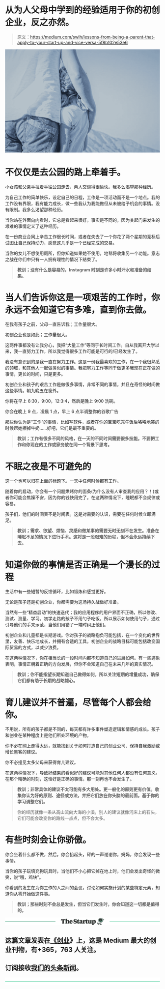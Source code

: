 # 从为人父母中学到的经验适用于你的初创企业，反之亦然。

> 原文：<https://medium.com/swlh/lessons-from-being-a-parent-that-apply-to-your-start-up-and-vice-versa-5f8b102e53e6>

![](img/8c36ef97c8f0c558285cff5cb01f9b3f.png)

# 不仅仅是去公园的路上牵着手。

小女孩和父亲手拉着手往公园走去，两人交谈得很愉快。我多么渴望那种经历。

为自己工作的简单快乐，设定自己的日程，工作是一项活动而不是一个地点。我的工作没有界限，我有能力成长，做一些我认为我能做但从未被给予机会的事情。没有限制。我多么渴望那种经历。

当你站在外面向内看时，它总是看起来很好。事实是不同的，因为关起门来发生的艰难的事情定义了这种经历。

在一份商业合同上辛苦工作很长时间，或者在失去了一个你花了两个星期的竞标后试图让自己保持动力，感觉这几乎是一个已经完成的交易。

当你的女儿不想使用厕所，但你知道如果她不使用，地毯将收集另一个功能。意志之战在你们中只有一人拥有理性的情况下结束了。

> **教训；没有什么是容易的，Instagram 时刻是许多小时汗水和准备的结果。**

# 当人们告诉你这是一项艰苦的工作时，你永远不会知道它有多难，直到你去做。

在我有孩子之前，父母一直告诉我；工作量很大。

初创企业也是如此；工作量很大。

这两件事都没有让我分心，我把“大量工作”等同于长时间工作。自从我离开大学以来，我一直努力工作，所以我觉得很多工作可能是可行的/已经发生了。

我没有意识到的是我一直在努力工作。这是一份我最喜欢的工作，在一个我很熟悉的领域，和其他人一起做类似的事情。我把努力工作等同于做更多我现在正在做的事情，更长的时间，只是更多。

初创企业和孩子的艰苦工作是做很多事情，非常不同的事情，并且在奇怪的时间做这些事情。朝九晚五在窗外。

你将在早上 6:30，9:00，12:3:4，然后是晚上 9:00 洗碗。

你会在晚上 9 点，凌晨 1 点，早上 6 点半调整你的谷歌广告

那些你认为是“工作”的事情，比如写软件，或者在你的宝宝吃完午饭后咯咯地笑的时候帮她擦掉牛奶……好吧，它们是最不重要的。

> **教训；工作有很多不同的风格，在一天的不同时间需要很多技能。不要把工作和你现在的工作或家务放在同一个背景下思考。**

# 不眠之夜是不可避免的

这一个也可以归在上面的标题下。一天中任何时候都有工作。

随着你的启动，你会有一个问题烘烤你的面条(为什么没有人审查我的应用？！)或者你可能会焦躁不安，因为你的钱快用完了。在这两种情况下，睡眠都不会规律或容易。

孩子们，他们的时间表不是时间表。这是对需要的认识，需要在任何时候立即满足。

> **教训；需求、欲望、烦恼、灵感和做某事的需要无时无刻不在发生。准备在睡眠不足的情况下进行手术。这将是一段艰难的历程，但不会永远持续下去。**

# 知道你做的事情是否正确是一个漫长的过程

生活中有一些短暂的反馈循环，比如锻炼和感觉更好。

无论是孩子还是初创企业，你都需要为这场持久战做好准备。

当然有一些“精益启动”的快速迭代；我的应用程序的用户界面不正确，所以修改、测试、测量、学习。初学走路的孩子不用勺子吃饭，所以展示如何使用勺子，通过引导他们的手来示范，当他们用错了一端时纠正他们。

初创企业和儿童都是长期游戏。你对孩子的战略抱负可能包括，在一个变化的世界里，友善、快乐地成长，并拥有合适的工具。初创企业的战略目标可能包括改变国际贸易的方式，以减少浪费。

在这两种情况下，你在相当长的一段时间内都不知道自己的进展如何。有一些迹象表明，事情正朝着正确的方向发展，但你不会知道自己在未来几年的真实情况。

> **教训；你不能指望长期知道自己做得如何，所以关注短期的增量成功，确保它们都有助于长期的战略雄心。**

# 育儿建议并不普遍，尽管每个人都会给你。

不用说，所有的孩子都是不同的，每天都有许多事件塑造逻辑和情感的成长。孩子和创业在某种程度上是他们所处环境的产物。

你不必在网上走得太远，就能找到关于如何打造自己的创业公司、保持自我激励或增长黑客的建议。

你不必撞见太多父母来获得育儿建议。

在这两种情况下，导致好结果的看似好的建议可能对其他任何人都没有任何意义。在那个精确的时刻，这恰好是正确的事情。那一刻再也不会发生了。

> **教训；非常具体的建议不太可能有多大用处。更一般化的原则更有价值。收集你认为好的原则、途径或方法，并把它们放在你头脑的最前面。基于你的学习调整它们。**
> 
> 你的经历就像一条从高山流向大海的小溪，别人的建议就像河床上的石头，它们可能会改变你的路线一点点，但不会太多。

# 有些时刻会让你骄傲。

你会坐着什么都不做，然后，你会抬起头，砰的一声谢谢你，妈妈，你会发现一些事情。

当你的孩子玩填充狗玩具时，当他们不小心把它掉在地上时，他们会发出奇怪的微笑，说“哦，鸡块”。

你看到的发生在为你工作的人之间的会议，讨论如何实施计划的某些特定元素，知道你从零开始做这件事。

> **教训；那些时刻不会总是发生，但当它们发生时，你会知道这一切都是值得的。**

[![](img/308a8d84fb9b2fab43d66c117fcc4bb4.png)](https://medium.com/swlh)

## 这篇文章发表在[《创业](https://medium.com/swlh)》上，这是 Medium 最大的创业刊物，有+365，763 人关注。

## 订阅接收[我们的头条新闻](http://growthsupply.com/the-startup-newsletter/)。

[![](img/b0164736ea17a63403e660de5dedf91a.png)](https://medium.com/swlh)